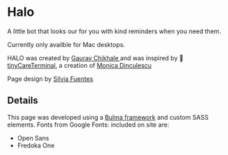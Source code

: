 # Halo

A little bot that looks our for you with kind reminders when you need them.

Currently only availble for Mac desktops.

HALO was created by [Gaurav Chikhale ](https://gauravchl.com/)and
was inspired by 💖 [tinyCareTerminal](https://github.com/notwaldorf/tiny-care-terminal),
a creation of [Monica Dinculescu](https://twitter.com/notwaldorf)

Page design by [Silvia Fuentes](https://twitter.com/silviafuen)

## Details

This page was developed using a [Bulma framework](https://bulma.io/) and custom SASS elements.
Fonts from Google Fonts: included on site are:
- Open Sans
- Fredoka One
